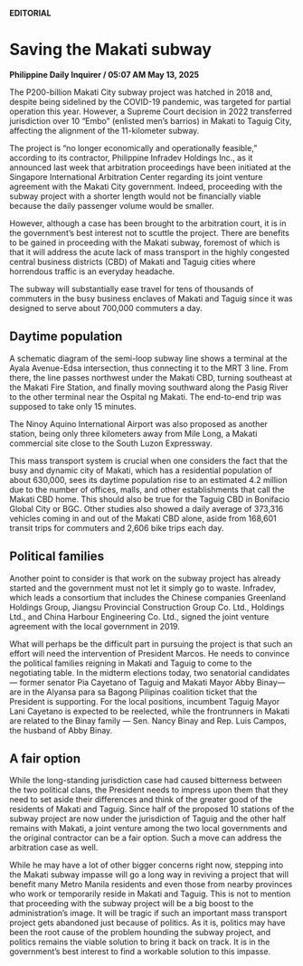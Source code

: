 **EDITORIAL**

# Saving the Makati subway

****Philippine Daily Inquirer / 05:07 AM May 13, 2025****

The P200-billion Makati City subway project was hatched in 2018 and, despite being sidelined by the COVID-19 pandemic, was targeted for partial operation this year. However, a Supreme Court decision in 2022 transferred jurisdiction over 10 “Embo” (enlisted men’s barrios) in Makati to Taguig City, affecting the alignment of the 11-kilometer subway.

The project is “no longer economically and operationally feasible,” according to its contractor, Philippine Infradev Holdings Inc., as it announced last week that arbitration proceedings have been initiated at the Singapore International Arbitration Center regarding its joint venture agreement with the Makati City government. Indeed, proceeding with the subway project with a shorter length would not be financially viable because the daily passenger volume would be smaller.

However, although a case has been brought to the arbitration court, it is in the government’s best interest not to scuttle the project. There are benefits to be gained in proceeding with the Makati subway, foremost of which is that it will address the acute lack of mass transport in the highly congested central business districts (CBD) of Makati and Taguig cities where horrendous traffic is an everyday headache.

The subway will substantially ease travel for tens of thousands of commuters in the busy business enclaves of Makati and Taguig since it was designed to serve about 700,000 commuters a day.

## Daytime population

A schematic diagram of the semi-loop subway line shows a terminal at the Ayala Avenue-Edsa intersection, thus connecting it to the MRT 3 line. From there, the line passes northwest under the Makati CBD, turning southeast at the Makati Fire Station, and finally moving southward along the Pasig River to the other terminal near the Ospital ng Makati. The end-to-end trip was supposed to take only 15 minutes.

The Ninoy Aquino International Airport was also proposed as another station, being only three kilometers away from Mile Long, a Makati commercial site close to the South Luzon Expressway.

This mass transport system is crucial when one considers the fact that the busy and dynamic city of Makati, which has a residential population of about 630,000, sees its daytime population rise to an estimated 4.2 million due to the number of offices, malls, and other establishments that call the Makati CBD home. This should also be true for the Taguig CBD in Bonifacio Global City or BGC. Other studies also showed a daily average of 373,316 vehicles coming in and out of the Makati CBD alone, aside from 168,601 transit trips for commuters and 2,606 bike trips each day.

## Political families

Another point to consider is that work on the subway project has already started and the government must not let it simply go to waste. Infradev, which leads a consortium that includes the Chinese companies Greenland Holdings Group, Jiangsu Provincial Construction Group Co. Ltd., Holdings Ltd., and China Harbour Engineering Co. Ltd., signed the joint venture agreement with the local government in 2019.

What will perhaps be the difficult part in pursuing the project is that such an effort will need the intervention of President Marcos. He needs to convince the political families reigning in Makati and Taguig to come to the negotiating table. In the midterm elections today, two senatorial candidates — former senator Pia Cayetano of Taguig and Makati Mayor Abby Binay—are in the Alyansa para sa Bagong Pilipinas coalition ticket that the President is supporting. For the local positions, incumbent Taguig Mayor Lani Cayetano is expected to be reelected, while the frontrunners in Makati are related to the Binay family — Sen. Nancy Binay and Rep. Luis Campos, the husband of Abby Binay.

## A fair option

While the long-standing jurisdiction case had caused bitterness between the two political clans, the President needs to impress upon them that they need to set aside their differences and think of the greater good of the residents of Makati and Taguig. Since half of the proposed 10 stations of the subway project are now under the jurisdiction of Taguig and the other half remains with Makati, a joint venture among the two local governments and the original contractor can be a fair option. Such a move can address the arbitration case as well.

While he may have a lot of other bigger concerns right now, stepping into the Makati subway impasse will go a long way in reviving a project that will benefit many Metro Manila residents and even those from nearby provinces who work or temporarily reside in Makati and Taguig. This is not to mention that proceeding with the subway project will be a big boost to the administration’s image. It will be tragic if such an important mass transport project gets abandoned just because of politics. As it is, politics may have been the root cause of the problem hounding the subway project, and politics remains the viable solution to bring it back on track. It is in the government’s best interest to find a workable solution to this impasse.